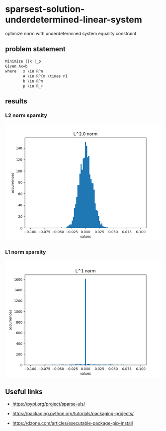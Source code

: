 # sparsest-solution-underdetermined-linear-system
optimize norm with underdetermined system equality constraint

## problem statement

```
Minimize ||x||_p
Given Ax=b
where   x \in R^n
        A \in R^{m \times n}
        b \in R^m
        p \in R_+
```

## results

### L2 norm sparsity

![norm2](https://raw.githubusercontent.com/khanhhhh/sparse-uls/main/assets/norm2.png)

### L1 norm sparsity

![norm1](https://raw.githubusercontent.com/khanhhhh/sparse-uls/main/assets/norm1.png)


## Useful links

- https://pypi.org/project/sparse-uls/

- https://packaging.python.org/tutorials/packaging-projects/

- https://dzone.com/articles/executable-package-pip-install
